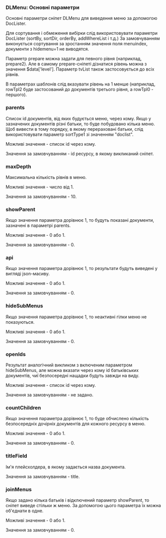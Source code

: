 
<meta http-equiv="Content-Type" content="text/html; charset=utf-8">
<h3>DLMenu: Основні параметри </h3> 
Основні параметри cніпет DLMenu для виведення меню за допомогою DocLister.	
<br>
<p>Для сортування і обмеження вибірки слід використовувати параметри DocLister (<span class="text-bold">sortBy, sortDir, orderBy, addWhereList</span> і т.д.) За замовчуванням виконується сортування за зростанням значення поля menuindex, документи з <span class="text-bold">hidemenu=1</span> не виводятся.</p>
<p>Параметр prepare можна задати для певного рівня (наприклад, prepare2). Але в самому prepare-сніпеті дізнатися рівень можна з значення <span class="text-bold">$data['level']</span>. Параметр <span class="text-bold">tvList</span> також застосовується до всіх рівнів.</p>
<p>В параметрах шаблонів слід вказувати рівень на 1 менше (наприклад, <span class="text-bold">rowTpl2</span> буде застосований до документів третього рівня, а <span class="text-bold">rowTpl0</span> - першого).</p>
<h3 class="sub-header text-bold">parents</h3>
<p>Список id документів, від яких будується меню, через кому. Якщо у зазначених документів різні батьки, то буде побудовано кілька меню. Щоб вивести в тому порядку, в якому перераховані батьки, слід використовувати параметр sortType1 зі значенням "doclist". </p>
<p>Можливі значення - список id через кому.</p>
<p>Значення за замовчуванням - id ресурсу, в якому викликаний сніпет.</p>
<h3 class="sub-header text-bold">maxDepth</h3>
<p>Максимальна кількість рівнів в меню.</p>
<p>Можливі значення - число від 1.</p>
<p>Значення за замовчуванням - 10.</p>
<h3 class="sub-header text-bold">showParent</h3>
<p>Якщо значення параметра дорівнює 1, то будуть показані документи, зазначені в параметрі parents.</p>
<p>Можливі значення - 0 або 1.</p>
<p>Значення за замовчуванням - 0.</p>
<h3 class="sub-header text-bold">api</h3>
<p>Якщо значення параметра дорівнює 1, то результати будуть виведені у вигляді json-масиву.</p>
<p>Можливі значення - 0 або 1.</p>
<p>Значення за замовчуванням - 0.</p>
<h3 class="sub-header text-bold">hideSubMenus</h3>
<p>Якщо значення параметра дорівнює 1, то неактивні гілки меню не показуються.</p>
<p>Можливі значення - 0 або 1.</p>
<p>Значення за замовчуванням - 0.</p>
<h3 class="sub-header text-bold">openIds</h3>
<p>Результат аналогічний викликом з включеним параметром hideSubMenus, але можна вказати через кому id батьківських документів, чиї безпосередні нащадки будуть завжди на виду. </p>
<p>Можливі значення - список id через кому.</p>
<p>Значення за замовчуванням - не задано.</p>
<h3 class="sub-header text-bold">countChildren</h3>
<p>Якщо значення параметра дорівнює 1, то буде обчислено кількість безпосередніх дочірніх документів для кожного ресурсу в меню.</p>
<p>Можливі значення - 0 або 1.</p>
<p>Значення за замовчуванням - 0.</p>
<h3 class="sub-header text-bold">titleField</h3>
<p>Ім'я плейсхолдера, в якому задається назва документа.</p>
<p>Значення за замовчуванням - title.</p>
<h3 class="sub-header text-bold">joinMenus</h3>
<p>Якщо задано кілька батьків і відключений параметр showParent, то сніпет виведе стільки ж меню. За допомогою цього параметра їх можна об'єднати в одне.</p>
<p>Можливі значення - 0 або 1.</p>
<p>Значення за замовчуванням - 0.</p>
